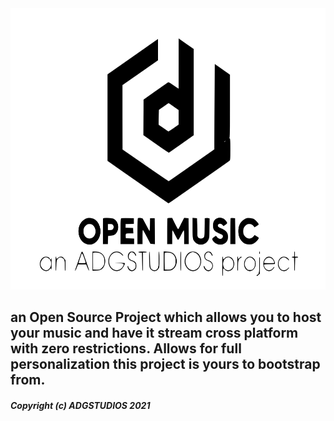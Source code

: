 <img style="height:450px;" src="./assets/img/openmusiclogowhite.svg">

## an Open Source Project which allows you to host your music and have it stream cross platform with zero restrictions. Allows for full personalization this project is yours to bootstrap from. 



##### Copyright (c) ADGSTUDIOS 2021

